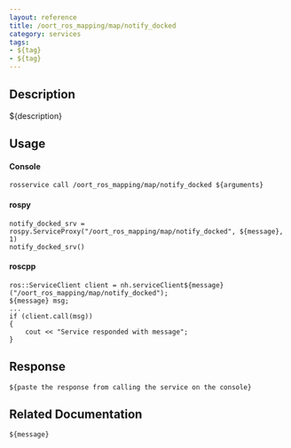 ```yaml
---
layout: reference
title: /oort_ros_mapping/map/notify_docked
category: services
tags: 
- ${tag} 
- ${tag}
---
```


## Description
${description}

## Usage
#### Console
```
rosservice call /oort_ros_mapping/map/notify_docked ${arguments}
```

#### rospy
```
notify_docked_srv = rospy.ServiceProxy("/oort_ros_mapping/map/notify_docked", ${message}, 1)
notify_docked_srv()
```

#### roscpp
```
ros::ServiceClient client = nh.serviceClient${message}("/oort_ros_mapping/map/notify_docked");
${message} msg;
...
if (client.call(msg))
{
    cout << "Service responded with message";
}
```

## Response
```
${paste the response from calling the service on the console}
```

## Related Documentation
``${message}``